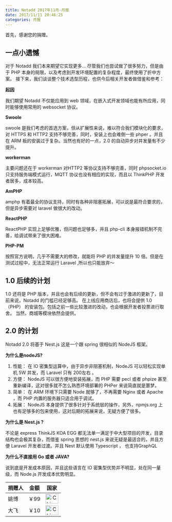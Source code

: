 ```yaml
---
title: Notadd 2017年11月-月报
date: 2017/11/11 20:46:25
categories: 月报  
---
```

首先，感谢您的捐赠。

## 一点小遗憾

对于 Notadd 我们本来期望它实现更多... 
尽管我们也尝试做了很多努力，但是由于 PHP 本身的局限，以及考虑到开发环境配置的复杂程度，最终使用了折中方案。
接下来，我们谈谈整个技术选型历程，也供今后相关开发者做借鉴和参考：

**起因**

我们期望 Notadd 不仅能应用到 web 领域，在嵌入式开发领域也能有所应用，同时能够使用常用的 websocket 协议。

**Swoole**

swoole 是我们考虑的首选方案，但从扩展性来说，难以符合我们模块化的要求，对 HTTPS 和 HTTP2 支持不够完善，同时，安装上也会难倒一些 phper 。并且在 ARM 板的安装过于复杂。当然也有好的一点，2.0 的自动异步对并发量有不少提升。

**workerman**

主要问题还在于 workerman 对HTTP2 等协议支持不够完善，同时 phpsocket.io 只支持服务端模式运行，MQTT 协议也没有相应的实现，而且以 ThinkPHP 开发者居多，成本较高。

**AmPHP**

amphp 有着最全的协议支持，同时有各种非阻塞拓展，可以说是最符合要求的，但是异步需要对 laravel 做很大的改动。

**ReactPHP**

ReactPHP 实现上足够优雅，但问题也足够多，并且 php-cli 本身报错机制不完善，给调试带来了很大困难。

**PHP-PM**

按照官方说明，几乎不需要大的修改，就能将 PHP 的并发量提升 10 倍。但是在测试过程中，无法正常运行 Laravel ,所以也只能放弃～

## 1.0 后续的计划

1.0 还将是 PHP 版本，并且也会有后续的更新，但不会有过于激进的更新了，目前来说，Notadd 的门槛已经足够高。
在上线应用商店后，也将会提供 1.0 （PHP） 的安装包。包括之前一些比较激进的改动，也会根据开发者投票进行取舍。
当然，商城等模块依然会提供。

## 2.0 的计划

Notadd 2.0 将基于 Nest.js  这是一个跟 spring 很相似的 NodeJS 框架。

**为什么是nodeJS?**

1. 性能： 在 IO 密集型运算中，由于异步非阻塞机制，NodeJS 可以轻松实现单机 5W 并发，而 Laravel 只有 200左右 。
2. 方便： NodeJS 可以很方便地安装拓展，而 PHP 需要 pecl 或者 phpize 甚至重新编译，这对很多就不怎么熟悉环境部署的 PHPer 来说简直就是噩梦。
3. 简单： 在 ARM 环境下只需要 Node 就够了，不再需要 Nginx 或者 Apache ，而 PHP 内置的服务器只适合用于调试。
4. 拓展： NodeJS 本身提供了很多针对于系统层的操作，另外，npmjs.org 上也有足够多的包来使用，这对后期的拓展来说，无疑方便了很多。

**为什么是 Nest.js ?**

不论是 express ThinkJS KOA EGG 都无法单一满足于中大型项目的开发，目录结构也会极其复杂，而借鉴 spring 思想的 nest.js 来说无疑是最适合的，并且方便 Laravel 开发者过渡。并且 Nest 默认使用 Typescript ， 也支持GraphQL

**为什么不直接用 Go 或者 JAVA?**

说到底是开发成本原因，并且这些语言在 IO 密集型优势并不明显，处在同一量级，而 Node.js 开发成本优势明显。



捐赠人 | 金额 | 国家
:----|:----:|:----:
姚博 | ￥99  | <img src="https://cdn.bootcss.com/flag-icon-css/1.3.0/flags/4x3/cn.svg" width = "40" height = "30" alt="China" align=center />
大飞 | ￥10  | <img src="https://cdn.bootcss.com/flag-icon-css/1.3.0/flags/4x3/cn.svg" width = "40" height = "30" alt="China" align=center />
